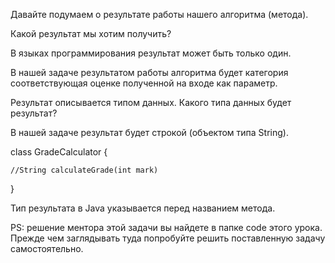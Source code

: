 Давайте подумаем о результате работы нашего алгоритма (метода).

Какой результат мы хотим получить?

В языках программирования результат может быть только один. 

В нашей задаче результатом работы алгоритма будет категория
соответствующая оценке полученной на входе как параметр. 

Результат описывается типом данных. 
Какого типа данных будет результат?

В нашей задаче результат будет строкой (объектом типа String).

class GradeCalculator {

    //String calculateGrade(int mark)

}

Тип результата в Java указывается перед названием метода. 

PS: решение ментора этой задачи вы найдете в папке code 
этого урока. Прежде чем заглядывать туда попробуйте 
решить поставленную задачу самостоятельно.